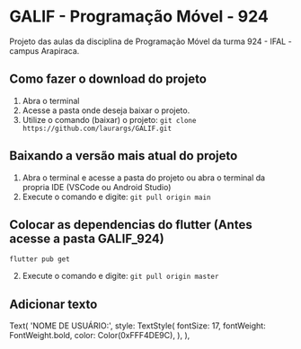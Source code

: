 # **GALIF - Programação Móvel - 924**

Projeto das aulas da disciplina de Programação Móvel da turma 924 - IFAL - campus Arapiraca.
</br>

## **Como fazer o download do projeto**

1. Abra o terminal
2. Acesse a pasta onde deseja baixar o projeto.
3. Utilize o comando (baixar) o projeto: `git clone https://github.com/laurargs/GALIF.git`
   </br>

## **Baixando a versão mais atual do projeto**

1. Abra o terminal e acesse a pasta do projeto ou abra o terminal da propria IDE (VSCode ou Android Studio)
2. Execute o comando e digite: `git pull origin main`
   </br>
   
## Colocar as dependencias do flutter (Antes acesse a pasta GALIF_924)
``flutter pub get``

2. Execute o comando e digite: `git pull origin master`
   </br>

## Adicionar texto

   Text(
                  'NOME DE USUÁRIO:',
                  style: TextStyle(
                    fontSize: 17,
                    fontWeight: FontWeight.bold,
                    color: Color(0xFFF4DE9C),
                  ),
                ),

